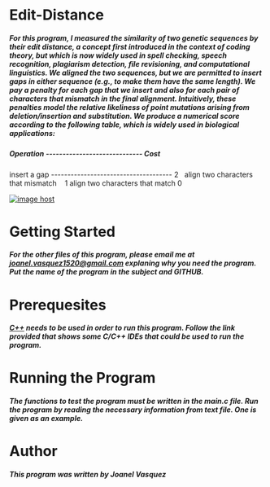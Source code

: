 # Edit-Distance
##### For this program, I measured the similarity of two genetic sequences by their edit distance, a concept first introduced in the context of coding theory, but which is now widely used in spell checking, speech recognition, plagiarism detection, file revisioning, and computational linguistics. We aligned the two sequences, but we are permitted to insert gaps in either sequence (e.g., to make them have the same length). We pay a penalty for each gap that we insert and also for each pair of characters that mismatch in the final alignment. Intuitively, these penalties model the relative likeliness of point mutations arising from deletion/insertion and substitution. We produce a numerical score according to the following table, which is widely used in biological applications: 

##### Operation ----------------------------- Cost 
insert a gap ------------------------------------- 2   
align two characters that mismatch    1 
align two characters that match       0 

<a href="http://imgbox.com/bz0WIgq5" target="_blank"><img src="https://thumbs.imgbox.com/20/d2/bz0WIgq5_t.png" alt="image host"/></a>
# __Getting Started__
##### For the other files of this program, please email me at joanel.vasquez1520@gmail.com explaning why you need the program. Put the name of the program in the subject and GITHUB. 
# __Prerequesites__
##### [C++](http://www.cyberprogrammers.net/2015/11/top-9-best-cc-ides-for-windowsmac-os.html) needs to be used in order to run this program. Follow the link provided that shows some C/C++ IDEs that could be used to run the program. 
# __Running the Program__
##### The functions to test the program must be written in the main.c file. Run the program by reading the necessary information from text file. One is given as an example. 
# __Author__
##### This program was written by Joanel Vasquez
